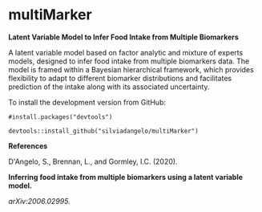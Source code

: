 # **multiMarker**

**Latent Variable Model to Infer Food Intake from Multiple Biomarkers**

A latent variable model based on factor analytic and mixture of experts models, designed to infer food intake from multiple biomarkers data. The model is framed within a Bayesian hierarchical framework, which provides flexibility to adapt to different biomarker distributions and facilitates prediction of the intake along with its associated uncertainty.


To install the development version from GitHub:

```
#install.packages("devtools")

devtools::install_github("silviadangelo/multiMarker")
```

**References**

D'Angelo, S., Brennan, L., and Gormley, I.C.  (2020).

**Inferring food intake from multiple biomarkers using a latent variable model.**

*arXiv:2006.02995.*
